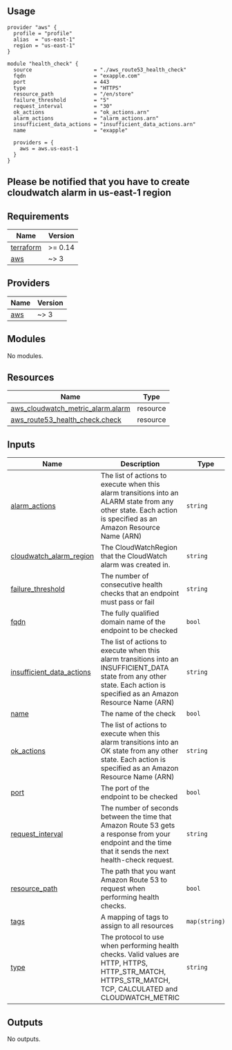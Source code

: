 ## Usage

```hcl
provider "aws" {
  profile = "profile"
  alias  = "us-east-1"
  region = "us-east-1"
}

module "health_check" {
  source                    = "./aws_route53_health_check"
  fqdn                      = "exapple.com"
  port                      = 443
  type                      = "HTTPS"
  resource_path             = "/en/store"
  failure_threshold         = "5"
  request_interval          = "30"
  ok_actions                = "ok_actions.arn"
  alarm_actions             = "alarm_actions.arn"
  insufficient_data_actions = "insufficient_data_actions.arn"
  name                      = "exapple"

  providers = {
    aws = aws.us-east-1
  }
}
```

## Please be notified that you have to create cloudwatch alarm in us-east-1 region
<!-- BEGIN_TF_DOCS -->
## Requirements

| Name | Version |
|------|---------|
| <a name="requirement_terraform"></a> [terraform](#requirement\_terraform) | >= 0.14 |
| <a name="requirement_aws"></a> [aws](#requirement\_aws) | ~> 3 |

## Providers

| Name | Version |
|------|---------|
| <a name="provider_aws"></a> [aws](#provider\_aws) | ~> 3 |

## Modules

No modules.

## Resources

| Name | Type |
|------|------|
| [aws_cloudwatch_metric_alarm.alarm](https://registry.terraform.io/providers/hashicorp/aws/latest/docs/resources/cloudwatch_metric_alarm) | resource |
| [aws_route53_health_check.check](https://registry.terraform.io/providers/hashicorp/aws/latest/docs/resources/route53_health_check) | resource |

## Inputs

| Name | Description | Type | Default | Required |
|------|-------------|------|---------|:--------:|
| <a name="input_alarm_actions"></a> [alarm\_actions](#input\_alarm\_actions) | The list of actions to execute when this alarm transitions into an ALARM state from any other state. Each action is specified as an Amazon Resource Name (ARN) | `string` | `""` | no |
| <a name="input_cloudwatch_alarm_region"></a> [cloudwatch\_alarm\_region](#input\_cloudwatch\_alarm\_region) | The CloudWatchRegion that the CloudWatch alarm was created in. | `string` | `""` | no |
| <a name="input_failure_threshold"></a> [failure\_threshold](#input\_failure\_threshold) | The number of consecutive health checks that an endpoint must pass or fail | `string` | `""` | no |
| <a name="input_fqdn"></a> [fqdn](#input\_fqdn) | The fully qualified domain name of the endpoint to be checked | `bool` | `false` | no |
| <a name="input_insufficient_data_actions"></a> [insufficient\_data\_actions](#input\_insufficient\_data\_actions) | The list of actions to execute when this alarm transitions into an INSUFFICIENT\_DATA state from any other state. Each action is specified as an Amazon Resource Name (ARN) | `string` | `""` | no |
| <a name="input_name"></a> [name](#input\_name) | The name of the check | `bool` | `false` | no |
| <a name="input_ok_actions"></a> [ok\_actions](#input\_ok\_actions) | The list of actions to execute when this alarm transitions into an OK state from any other state. Each action is specified as an Amazon Resource Name (ARN) | `string` | `""` | no |
| <a name="input_port"></a> [port](#input\_port) | The port of the endpoint to be checked | `bool` | `false` | no |
| <a name="input_request_interval"></a> [request\_interval](#input\_request\_interval) | The number of seconds between the time that Amazon Route 53 gets a response from your endpoint and the time that it sends the next health-check request. | `string` | `""` | no |
| <a name="input_resource_path"></a> [resource\_path](#input\_resource\_path) | The path that you want Amazon Route 53 to request when performing health checks. | `bool` | `false` | no |
| <a name="input_tags"></a> [tags](#input\_tags) | A mapping of tags to assign to all resources | `map(string)` | `{}` | no |
| <a name="input_type"></a> [type](#input\_type) | The protocol to use when performing health checks. Valid values are HTTP, HTTPS, HTTP\_STR\_MATCH, HTTPS\_STR\_MATCH, TCP, CALCULATED and CLOUDWATCH\_METRIC | `string` | `""` | no |

## Outputs

No outputs.
<!-- END_TF_DOCS -->